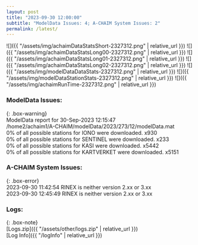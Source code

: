 ```yaml
---
layout: post
title: "2023-09-30 12:00:00"
subtitle: "ModelData Issues: 4; A-CHAIM System Issues: 2"
permalink: /latest/
---
```


![]({{ "/assets/img/achaimDataStatsShort-2327312.png" | relative_url }})
![]({{ "/assets/img/achaimDataStatsLong00-2327312.png" | relative_url }})
![]({{ "/assets/img/achaimDataStatsLong01-2327312.png" | relative_url }})
![]({{ "/assets/img/achaimDataStatsLong02-2327312.png" | relative_url }})
![]({{ "/assets/img/modelDataDataStats-2327312.png" | relative_url }})
![]({{ "/assets/img/modelDataStationStats-2327312.png" | relative_url }})
![]({{ "/assets/img/achaimRunTime-2327312.png" | relative_url }})


### ModelData Issues:  
  
{: .box-warning}  
 ModelData report for 30-Sep-2023 12:15:47   
 /home2/achaim1/A-CHAIM/modelData/2023/273/12/modelData.mat   
 0% of all possible stations for IONO were downloaded. x930   
 0% of all possible stations for SENTINEL were downloaded. x233   
 0% of all possible stations for KASI were downloaded. x5442   
 0% of all possible stations for KARTVERKET were downloaded. x5151   
  
### A-CHAIM System Issues:  
  
{: .box-error}  
2023-09-30 11:42:54 RINEX is neither version 2.xx or 3.xx  
2023-09-30 12:45:49 RINEX is neither version 2.xx or 3.xx  

### Logs:  
  
{: .box-note}  
[Logs.zip]({{ "/assets/other/logs.zip" | relative_url }})  
[Log Info]({{ "/logInfo" | relative_url }})  
